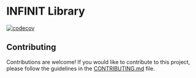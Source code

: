 # INFINIT Library

[![codecov](https://codecov.io/gh/infinit-xyz/infinit-library/graph/badge.svg?token=KOP4OKEB85)](https://codecov.io/gh/infinit-xyz/infinit-library)

## Contributing

Contributions are welcome! If you would like to contribute to this project, please follow the guidelines in the [CONTRIBUTING.md](.github/CONTRIBUTING.md) file.

